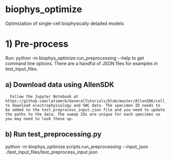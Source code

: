 # biophys_optimize
Optimization of single-cell biophysically detailed models

# 1) Pre-process

Run:
python -m biophys_optimize.run_preprocessing --help
to get command line options. There are a handful of JSON files for examples in test_input_files.

## a) Download data using AllenSDK
      Follow the Jupyter Notebook at https://github.com/latimerb/GeneralTutorials/blob/master/AllenSDK/cell_types.ipynb to download electrophysiology and SWC data. The specimen ID needs to be added to the test_preprocess_input.json file and you need to update the paths to the data. The sweep IDs are unique for each specimen so you may need to look these up.
      
## b) Run test_preprocessing.py  
python -m biophys_optimize.scripts.run_preprocessing --input_json ./test_input_files/test_preprocess_input.json

